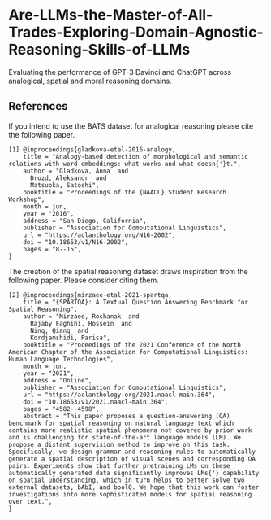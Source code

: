 # Are-LLMs-the-Master-of-All-Trades-Exploring-Domain-Agnostic-Reasoning-Skills-of-LLMs
Evaluating the performance of GPT-3 Davinci and ChatGPT across analogical, spatial and moral reasoning domains.

## References

If you intend to use the BATS dataset for analogical reasoning please cite the following paper.

```
[1] @inproceedings{gladkova-etal-2016-analogy,
    title = "Analogy-based detection of morphological and semantic relations with word embeddings: what works and what doesn{'}t.",
    author = "Gladkova, Anna  and
      Drozd, Aleksandr  and
      Matsuoka, Satoshi",
    booktitle = "Proceedings of the {NAACL} Student Research Workshop",
    month = jun,
    year = "2016",
    address = "San Diego, California",
    publisher = "Association for Computational Linguistics",
    url = "https://aclanthology.org/N16-2002",
    doi = "10.18653/v1/N16-2002",
    pages = "8--15",
}
```

The creation of the spatial reasoning dataset draws inspiration from the following paper. Please consider citing them.
```
[2] @inproceedings{mirzaee-etal-2021-spartqa,
    title = "{SPARTQA}: A Textual Question Answering Benchmark for Spatial Reasoning",
    author = "Mirzaee, Roshanak  and
      Rajaby Faghihi, Hossein  and
      Ning, Qiang  and
      Kordjamshidi, Parisa",
    booktitle = "Proceedings of the 2021 Conference of the North American Chapter of the Association for Computational Linguistics: Human Language Technologies",
    month = jun,
    year = "2021",
    address = "Online",
    publisher = "Association for Computational Linguistics",
    url = "https://aclanthology.org/2021.naacl-main.364",
    doi = "10.18653/v1/2021.naacl-main.364",
    pages = "4582--4598",
    abstract = "This paper proposes a question-answering (QA) benchmark for spatial reasoning on natural language text which contains more realistic spatial phenomena not covered by prior work and is challenging for state-of-the-art language models (LM). We propose a distant supervision method to improve on this task. Specifically, we design grammar and reasoning rules to automatically generate a spatial description of visual scenes and corresponding QA pairs. Experiments show that further pretraining LMs on these automatically generated data significantly improves LMs{'} capability on spatial understanding, which in turn helps to better solve two external datasets, bAbI, and boolQ. We hope that this work can foster investigations into more sophisticated models for spatial reasoning over text.",
}
```
